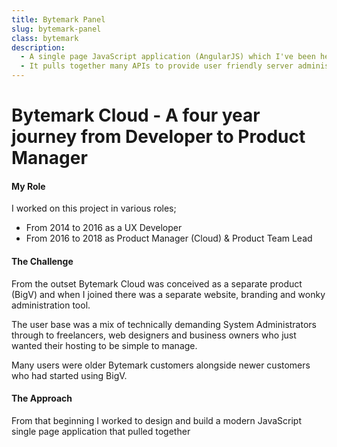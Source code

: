 ```yaml
---
title: Bytemark Panel
slug: bytemark-panel
class: bytemark
description:
  - A single page JavaScript application (AngularJS) which I've been heavily involved in since 2014. From Product Management of features, UX research and UI design, through to frontend development and Node tooling.
  - It pulls together many APIs to provide user friendly server administration and account management tools for Bytemark customers.
---
```


# Bytemark Cloud - A four year journey from Developer to Product Manager

#### My Role

I worked on this project in various roles;

* From 2014 to 2016 as a UX Developer
* From 2016 to 2018 as Product Manager (Cloud) & Product Team Lead

#### The Challenge

From the outset Bytemark Cloud was conceived as a separate product (BigV) and when I joined there was a separate website, branding and wonky administration tool.

The user base was a mix of technically demanding System Administrators through to freelancers, web designers and business owners who just wanted their hosting to be simple to manage.

Many users were older Bytemark customers alongside newer customers who had started using BigV.

#### The Approach


From that beginning I worked to design and build a modern JavaScript single page application that pulled together 
